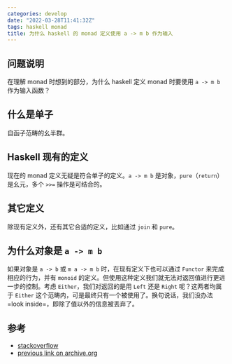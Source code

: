 ```yaml
---
categories: develop
date: "2022-03-28T11:41:32Z"
tags: haskell monad
title: 为什么 haskell 的 monad 定义使用 a -> m b 作为输入
---
```

## 问题说明
在理解 monad 时想到的部分，为什么 haskell 定义 monad 时要使用 `a -> m b` 作为输入函数？

## 什么是单子
自函子范畴的幺半群。

## Haskell 现有的定义
现在的 monad 定义无疑是符合单子的定义。`a -> m b` 是对象，`pure`（`return`）是幺元，多个 `>>=` 操作是可结合的。

## 其它定义
除现有定义外，还有其它合适的定义，比如通过 `join` 和 `pure`。

## 为什么对象是 `a -> m b`
如果对象是 `a -> b` 或 `m a -> m b` 时，在现有定义下也可以通过 `Functor` 来完成相应的行为，并有 `monoid` 的定义。但使用这种定义我们就无法对返回值进行更进一步的控制。考虑 `Either`，我们对返回的是用 `Left` 还是 `Right` 呢？这两者均属于 `Either` 这个范畴内，可是最终只有一个被使用了。换句说话，我们没办法 =look inside=，即除了值以外的信息被丢弃了。

## 参考

- [stackoverflow](https://stackoverflow.com/questions/11967645/why-cant-a-function-take-monadic-value-and-return-another-monadic-value)
- [previous link on archive.org](https://web.archive.org/web/20220328030116/https://stackoverflow.com/questions/11967645/why-cant-a-function-take-monadic-value-and-return-another-monadic-value)
